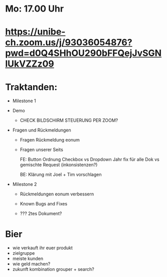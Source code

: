 # Mo: 17.00 Uhr
# https://unibe-ch.zoom.us/j/93036054876?pwd=d0Q4SHhOU290bFFQejJvSGNlUkVZZz09


# Traktanden:

- Milestone 1

- Demo
	
	- CHECK BILDSCHIRM STEUERUNG PER ZOOM?

- Fragen und Rückmeldungen 
	
	- Fragen Rückmeldung eonum

	- Fragen unserer Seits

		FE:
		Button Ordnung 
		Checkbox vs Dropdown
		Jahr fix für alle Dok vs gemischte Request (inkonsistenzen?)

		BE:
		Klärung mit Joel + Tim vorschlagen

- Milestone 2
	
	- Rückmeldungen eonum verbessern

	- Known Bugs and Fixes

	- ??? 2tes Dokument? 


# Bier

- wie verkauft ihr euer produkt
- zielgruppe
- meiste kunden
- wie geld machen?
- zukunft kombination grouper + search?


